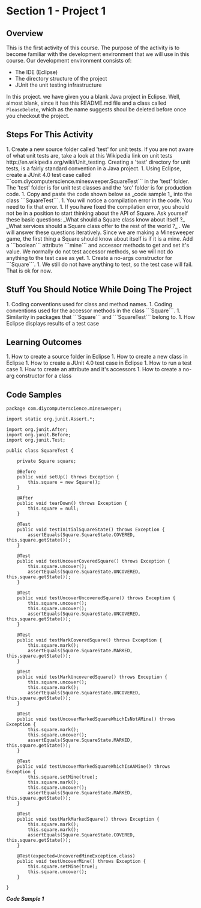 <h1>Section 1 - Project 1</h1>

<h2>Overview</h2>

This is the first activity of this course. The purpose of the activity is to become familiar with the development environment that we will use in this course. Our development environment consists of:

 - The IDE (Eclipse)
 - The directory structure of the project
 - JUnit the unit testing infrastructure
 

In this project. we have given you a blank Java project in Eclipse. Well, almost blank, since it has this README.md file and a class called ```PleaseDelete```, which as the name suggests shoul be deleted before once you checkout the project.

<h2>Steps For This Activity</h2>
 1. Create a new source folder called 'test' for unit  tests. If you are not aware of what unit tests are, take a look at this Wikipedia link on unit tests http://en.wikipedia.org/wiki/Unit_testing. Creating a 'test' directory for unit tests, is a fairly standard convention in a Java project.
 1. Using Eclipse, create a JUnit 4.0 test case called ```com.diycomputerscience.minesweeper.SquareTest``` in the 'test' folder. The 'test' folder is for unit test classes and the 'src' folder is for production code.
 1. Copy and paste the code shown below as _code sample 1_ into the class ```SquareTest```.
 1. You will notice a compilation error in the code. You need to fix that error.
 1. If you have fixed the compilation error, you should not be in a position to start thinking about the API of Square. Ask yourself these basic questions: _What should a Square class know about itself ?_  _What services should a Square class offer to the rest of the world ?_ . We will answer these questions iteratively. Since we are making a Minesweeper game, the first thing a Square should know about itself is if it is a mine. Add a ```boolean``` attribute ```mine``` and accessor methods to get and set it's value. We normally do not test accessor methods, so we will not do anything to the test case as yet.
 1. Create a no-args constructor for ```Square```.
 1. We still do not have anything to test, so the test case will fail. That is ok for now.

<h2>Stuff You Should Notice While Doing The Project</h2>
 1. Coding conventions used for class and method names.
 1. Coding conventions used for the accessor methods in the class ```Square```.
 1. Similarity in packages that ```Square``` and ```SquareTest``` belong to.
 1. How Eclipse displays results of a test case

<h2>Learning Outcomes</h2>
 1. How to create a source folder in Eclipse
 1. How to create a new class in Eclipse
 1. How to create a JUnit 4.0 test case in Eclipse
 1. How to run a test case
 1. How to create an attribute and it's accessors
 1. How to create a no-arg constructor for a class 


<h2>Code Samples</h2>

    package com.diycomputerscience.minesweeper;

    import static org.junit.Assert.*;

    import org.junit.After;
    import org.junit.Before;
    import org.junit.Test;

    public class SquareTest {
	
        private Square square;

        @Before	
        public void setUp() throws Exception {
        	this.square = new Square();
        }

        @After
        public void tearDown() throws Exception {
            this.square = null;
        }

        @Test
        public void testInitialSquareState() throws Exception {
            assertEquals(Square.SquareState.COVERED, this.square.getState());
        }
	
        @Test
        public void testUncoverCoveredSquare() throws Exception {
            this.square.uncover();
            assertEquals(Square.SquareState.UNCOVERED, this.square.getState());
        }

        @Test
        public void testUncoverUncoveredSquare() throws Exception {
            this.square.uncover();
            this.square.uncover();
            assertEquals(Square.SquareState.UNCOVERED, this.square.getState());
        }
	
        @Test
        public void testMarkCoveredSquare() throws Exception {
            this.square.mark();
            assertEquals(Square.SquareState.MARKED, this.square.getState());
        }
	
        @Test
        public void testMarkUncoveredSquare() throws Exception {
            this.square.uncover();
            this.square.mark();
            assertEquals(Square.SquareState.UNCOVERED, this.square.getState());
        }
	
        @Test
        public void testUncoverMarkedSquareWhichIsNotAMine() throws Exception {
            this.square.mark();
            this.square.uncover();		
            assertEquals(Square.SquareState.MARKED, this.square.getState());
        }
	
        @Test
        public void testUncoverMarkedSquareWhichIsAAMine() throws Exception {
            this.square.setMine(true);
            this.square.mark();
            this.square.uncover();		
            assertEquals(Square.SquareState.MARKED, this.square.getState());
        }
	
        @Test
        public void testMarkMarkedSquare() throws Exception {
            this.square.mark();
            this.square.mark();
            assertEquals(Square.SquareState.COVERED, this.square.getState());
        }
	
        @Test(expected=UncoveredMineException.class)
        public void testUncoverMine() throws Exception {
            this.square.setMine(true);
            this.square.uncover();
        }
	
    }


**_Code Sample 1_**
